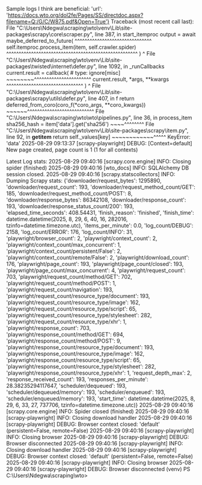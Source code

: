 Sample logs I think are beneficial:
 'url': 'https://docs.wto.org/dol2fe/Pages/SS/directdoc.aspx?filename=Q:/G/C/W875.pdf&Open=True'}
Traceback (most recent call last):
  File "C:\Users\Ndegwa\scraping\wto\venv\Lib\site-packages\scrapy\core\scraper.py", line 387, in start_itemproc
    output = await maybe_deferred_to_future(
             ^^^^^^^^^^^^^^^^^^^^^^^^^^^^^^^
        self.itemproc.process_item(item, self.crawler.spider)
        ^^^^^^^^^^^^^^^^^^^^^^^^^^^^^^^^^^^^^^^^^^^^^^^^^^^^^
    )
    ^
  File "C:\Users\Ndegwa\scraping\wto\venv\Lib\site-packages\twisted\internet\defer.py", line 1092, in _runCallbacks
    current.result = callback(  # type: ignore[misc]
                     ~~~~~~~~^^^^^^^^^^^^^^^^^^^^^^^
        current.result, *args, **kwargs
        ^^^^^^^^^^^^^^^^^^^^^^^^^^^^^^^
    )
    ^
  File "C:\Users\Ndegwa\scraping\wto\venv\Lib\site-packages\scrapy\utils\defer.py", line 407, in f
    return deferred_from_coro(coro_f(*coro_args, **coro_kwargs))
                              ~~~~~~^^^^^^^^^^^^^^^^^^^^^^^^^^^
  File "C:\Users\Ndegwa\scraping\wto\wto\pipelines.py", line 36, in process_item
    sha256_hash = item['data'].get('sha256')
                  ~~~~^^^^^^^^
  File "C:\Users\Ndegwa\scraping\wto\venv\Lib\site-packages\scrapy\item.py", line 92, in __getitem__
    return self._values[key]
           ~~~~~~~~~~~~^^^^^
KeyError: 'data'
2025-08-29 09:13:37 [scrapy-playwright] DEBUG: [Context=default] New page created, page count is 1 (1 for all contexts)

Latest Log stats:
2025-08-29 09:40:16 [scrapy.core.engine] INFO: Closing spider (finished)
2025-08-29 09:40:16 [wto_docs] INFO: SQLAlchemy DB session closed.
2025-08-29 09:40:16 [scrapy.statscollectors] INFO: Dumping Scrapy stats:
{'downloader/request_bytes': 1295890,
 'downloader/request_count': 193,
 'downloader/request_method_count/GET': 185,
 'downloader/request_method_count/POST': 8,
 'downloader/response_bytes': 86342108,
 'downloader/response_count': 193,
 'downloader/response_status_count/200': 193,
 'elapsed_time_seconds': 408.54431,
 'finish_reason': 'finished',
 'finish_time': datetime.datetime(2025, 8, 29, 6, 40, 16, 282016, tzinfo=datetime.timezone.utc),
 'items_per_minute': 0.0,
 'log_count/DEBUG': 2158,
 'log_count/ERROR': 176,
 'log_count/INFO': 31,
 'playwright/browser_count': 2,
 'playwright/context_count': 2,
 'playwright/context_count/max_concurrent': 1,
 'playwright/context_count/persistent/False': 2,
 'playwright/context_count/remote/False': 2,
 'playwright/download_count': 176,
 'playwright/page_count': 193,
 'playwright/page_count/closed': 193,
 'playwright/page_count/max_concurrent': 4,
 'playwright/request_count': 703,
 'playwright/request_count/method/GET': 702,
 'playwright/request_count/method/POST': 1,
 'playwright/request_count/navigation': 193,
 'playwright/request_count/resource_type/document': 193,
 'playwright/request_count/resource_type/image': 162,
 'playwright/request_count/resource_type/script': 65,
 'playwright/request_count/resource_type/stylesheet': 282,
 'playwright/request_count/resource_type/xhr': 1,
 'playwright/response_count': 703,
 'playwright/response_count/method/GET': 694,
 'playwright/response_count/method/POST': 9,
 'playwright/response_count/resource_type/document': 193,
 'playwright/response_count/resource_type/image': 162,
 'playwright/response_count/resource_type/script': 65,
 'playwright/response_count/resource_type/stylesheet': 282,
 'playwright/response_count/resource_type/xhr': 1,
 'request_depth_max': 2,
 'response_received_count': 193,
 'responses_per_minute': 28.38235294117647,
 'scheduler/dequeued': 193,
 'scheduler/dequeued/memory': 193,
 'scheduler/enqueued': 193,
 'scheduler/enqueued/memory': 193,
 'start_time': datetime.datetime(2025, 8, 29, 6, 33, 27, 737706, tzinfo=datetime.timezone.utc)}
2025-08-29 09:40:16 [scrapy.core.engine] INFO: Spider closed (finished)
2025-08-29 09:40:16 [scrapy-playwright] INFO: Closing download handler
2025-08-29 09:40:16 [scrapy-playwright] DEBUG: Browser context closed: 'default' (persistent=False, remote=False)
2025-08-29 09:40:16 [scrapy-playwright] INFO: Closing browser
2025-08-29 09:40:16 [scrapy-playwright] DEBUG: Browser disconnected
2025-08-29 09:40:16 [scrapy-playwright] INFO: Closing download handler
2025-08-29 09:40:16 [scrapy-playwright] DEBUG: Browser context closed: 'default' (persistent=False, remote=False)
2025-08-29 09:40:16 [scrapy-playwright] INFO: Closing browser
2025-08-29 09:40:16 [scrapy-playwright] DEBUG: Browser disconnected
(venv) PS C:\Users\Ndegwa\scraping\wto> 